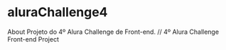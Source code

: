 # aluraChallenge4
About Projeto do 4º Alura Challenge de Front-end. // 4º Alura Challenge Front-end Project
